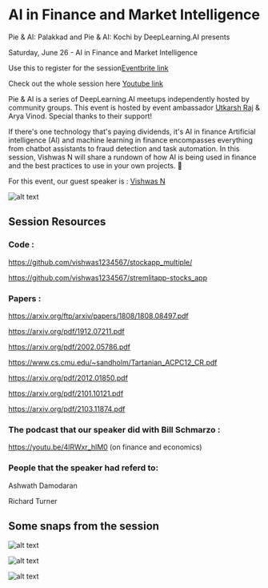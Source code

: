# AI in Finance and Market Intelligence

Pie & AI: Palakkad and Pie & AI: Kochi by DeepLearning.AI presents 

Saturday, June 26 - AI in Finance and Market Intelligence


Use this to register for the session[Eventbrite link](bit.ly/AIinFinanceMI)

Check out the whole session here [Youtube link](https://www.youtube.com/channel/UCuXvJwbgrDRAhk17A56WHwA)

Pie & AI is a series of DeepLearning.AI meetups independently hosted by community groups. This event is hosted by event ambassador [Utkarsh Raj](https://voldemortuk.github.io) & Arya Vinod. Special thanks to their support!

If there's one technology that's paying dividends, it's AI in finance Artificial intelligence (AI) and machine learning in finance encompasses everything from chatbot assistants to fraud detection and task automation.
In this session, Vishwas N will share a rundown of how AI is being used in finance and the best practices to use in your own projects. 💫


For this event, our guest speaker is :
[Vishwas N](https://www.linkedin.com/in/vishwas-n-0590591b0/) 

![alt text](https://github.com/voldemortuk/Pie-AI-Sessions/blob/main/AI%20in%20Finance%20and%20Market%20Intelligence/sessionAIinMI.jpeg)


## Session Resources 

### Code :  

https://github.com/vishwas1234567/stockapp_multiple/

https://github.com/vishwas1234567/stremlitapp-stocks_app

### Papers : 

https://arxiv.org/ftp/arxiv/papers/1808/1808.08497.pdf

https://arxiv.org/pdf/1912.07211.pdf

https://arxiv.org/pdf/2002.05786.pdf

https://www.cs.cmu.edu/~sandholm/Tartanian_ACPC12_CR.pdf

https://arxiv.org/pdf/2012.01850.pdf

https://arxiv.org/pdf/2101.10121.pdf

https://arxiv.org/pdf/2103.11874.pdf

### The podcast that our speaker did with Bill Schmarzo : 

https://youtu.be/4lRWxr_hlM0 (on finance and economics)

### People that the speaker  had referd to:

Ashwath Damodaran

Richard Turner

## Some snaps from the session

![alt text](https://github.com/voldemortuk/Pie-AI-Sessions/blob/main/AI%20in%20Finance%20and%20Market%20Intelligence/first.png)


![alt text](https://github.com/voldemortuk/Pie-AI-Sessions/blob/main/AI%20in%20Finance%20and%20Market%20Intelligence/second.png)


![alt text](https://github.com/voldemortuk/Pie-AI-Sessions/blob/main/AI%20in%20Finance%20and%20Market%20Intelligence/third.png)

